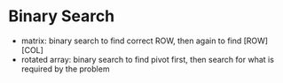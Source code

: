 # Binary Search

- matrix: binary search to find correct ROW, then again to find [ROW][COL]
- rotated array: binary search to find pivot first, then search for what is required by the problem


